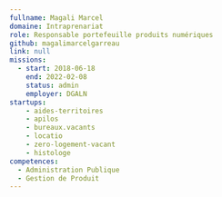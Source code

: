 ```yaml
---
fullname: Magali Marcel
domaine: Intraprenariat
role: Responsable portefeuille produits numériques
github: magalimarcelgarreau
link: null
missions:
  - start: 2018-06-18
    end: 2022-02-08
    status: admin
    employer: DGALN
startups:
    - aides-territoires
    - apilos
    - bureaux.vacants
    - locatio
    - zero-logement-vacant
    - histologe
competences:
  - Administration Publique
  - Gestion de Produit
---
```

